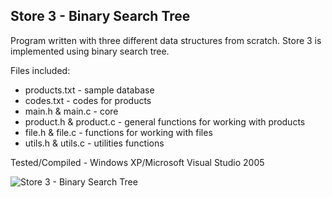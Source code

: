 ## Store 3 - Binary Search Tree

Program written with three different data structures from scratch. Store 3 is implemented using binary search tree.

Files included:
* products.txt - sample database
* codes.txt - codes for products
* main.h & main.c - core
* product.h & product.c - general functions for working with products
* file.h & file.c - functions for working with files
* utils.h & utils.c - utilities functions

Tested/Compiled - Windows XP/Microsoft Visual Studio 2005

<!--![screenshot](https://github.com/markokosir/store3binarysearchtree/blob/master/readmeScreenshot.JPG)-->

![Store 3 - Binary Search Tree](http://www.planetsourcecode.com/Upload_PSC/ScreenShots/PIC20075211731133815.JPG "Store 3 - Binary Search Tree")
